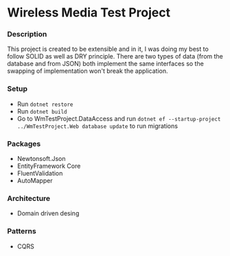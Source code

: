 # Wireless Media Test Project

### Description
This project is created to be extensible and in it, I was doing my best to follow SOLID as well as DRY principle.
There are two types of data (from the database and from JSON) both implement the same interfaces so the swapping of implementation won't break the application.

### Setup
- Run ```dotnet restore```
- Run ```dotnet build```
- Go to WmTestProject.DataAccess and run ```dotnet ef --startup-project ../WmTestProject.Web database update``` to run migrations

### Packages
- Newtonsoft.Json
- EntityFramework Core
- FluentValidation
- AutoMapper

### Architecture
- Domain driven desing

### Patterns
- CQRS
